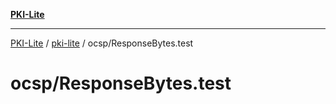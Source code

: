 [**PKI-Lite**](../../../README.md)

---

[PKI-Lite](../../../README.md) / [pki-lite](../../README.md) / ocsp/ResponseBytes.test

# ocsp/ResponseBytes.test
